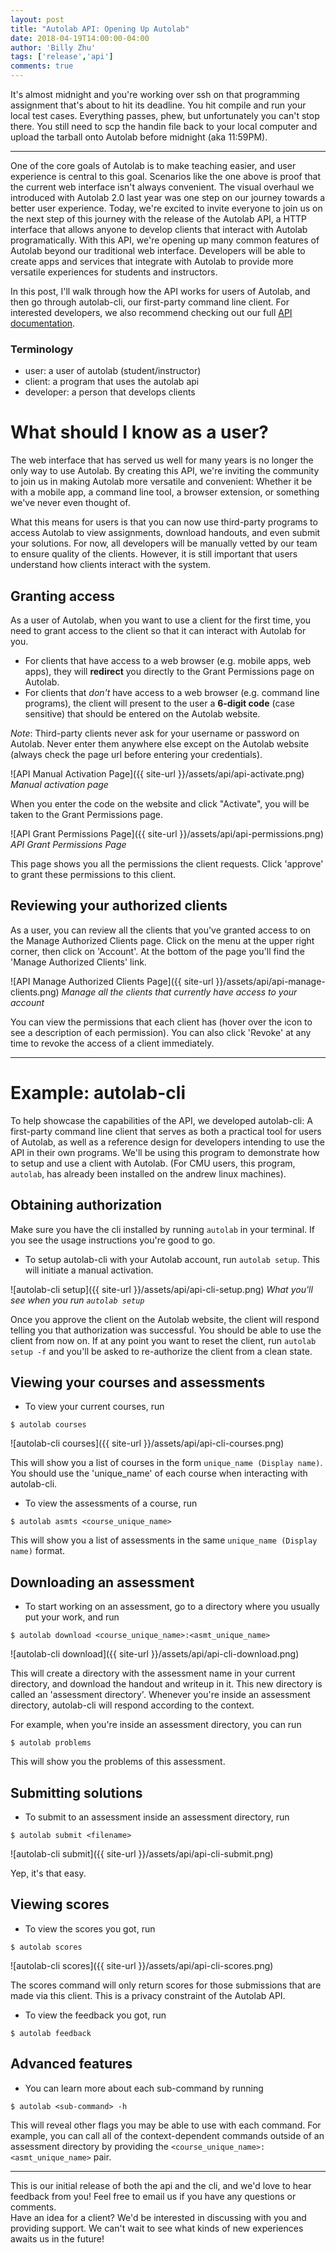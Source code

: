 ```yaml
---
layout: post
title: "Autolab API: Opening Up Autolab"
date: 2018-04-19T14:00:00-04:00
author: 'Billy Zhu'
tags: ['release','api']
comments: true
---
```


It's almost midnight and you're working over ssh on that programming assignment that's about to hit its deadline. You hit compile and run your local test cases. Everything passes, phew, but unfortunately you can't stop there. You still need to scp the handin file back to your local computer and upload the tarball onto Autolab before midnight (aka 11:59PM).

---

One of the core goals of Autolab is to make teaching easier, and user experience is central to this goal. Scenarios like the one above is proof that the current web interface isn't always convenient. The visual overhaul we introduced with Autolab 2.0 last year was one step on our journey towards a better user experience. Today, we're excited to invite everyone to join us on the next step of this journey with the release of the Autolab API, a HTTP interface that allows anyone to develop clients that interact with Autolab programatically. With this API, we're opening up many common features of Autolab beyond our traditional web interface. Developers will be able to create apps and services that integrate with Autolab to provide more versatile experiences for students and instructors.

In this post, I'll walk through how the API works for users of Autolab, and then go through autolab-cli, our first-party command line client. For interested developers, we also recommend checking out our full [API documentation][api-docs].

### Terminology

- user: a user of autolab (student/instructor)
- client: a program that uses the autolab api
- developer: a person that develops clients

# What should I know as a user?

The web interface that has served us well for many years is no longer the only way to use Autolab. By creating this API, we're inviting the community to join us in making Autolab more versatile and convenient: Whether it be with a mobile app, a command line tool, a browser extension, or something we've never even thought of.

What this means for users is that you can now use third-party programs to access Autolab to view assignments, download handouts, and even submit your solutions. For now, all developers will be manually vetted by our team to ensure quality of the clients. However, it is still important that users understand how clients interact with the system.

## Granting access

As a user of Autolab, when you want to use a client for the first time, you need to grant access to the client so that it can interact with Autolab for you.

- For clients that have access to a web browser (e.g. mobile apps, web apps), they will **redirect** you directly to the Grant Permissions page on Autolab.
- For clients that _don't_ have access to a web browser (e.g. command line programs), the client will present to the user a **6-digit code** (case sensitive) that should be entered on the Autolab website.

_Note_: Third-party clients never ask for your username or password on Autolab. Never enter them anywhere else except on the Autolab website (always check the page url before entering your credentials).

![API Manual Activation Page]({{ site-url }}/assets/api/api-activate.png)
_Manual activation page_

When you enter the code on the website and click "Activate", you will be taken to the Grant Permissions page.

![API Grant Permissions Page]({{ site-url }}/assets/api/api-permissions.png)
_API Grant Permissions Page_

This page shows you all the permissions the client requests. Click 'approve' to grant these permissions to this client.

## Reviewing your authorized clients

As a user, you can review all the clients that you've granted access to on the Manage Authorized Clients page. Click on the menu at the upper right corner, then click on 'Account'. At the bottom of the page you'll find the 'Manage Authorized Clients' link.

![API Manage Authorized Clients Page]({{ site-url }}/assets/api/api-manage-clients.png)
_Manage all the clients that currently have access to your account_

You can view the permissions that each client has (hover over the icon to see a description of each permission). You can also click 'Revoke' at any time to revoke the access of a client immediately.

---

# Example: autolab-cli

To help showcase the capabilities of the API, we developed autolab-cli: A first-party command line client that serves as both a practical tool for users of Autolab, as well as a reference design for developers intending to use the API in their own programs. We'll be using this program to demonstrate how to setup and use a client with Autolab. (For CMU users, this program, `autolab`, has already been installed on the andrew linux machines).

## Obtaining authorization

Make sure you have the cli installed by running `autolab` in your terminal. If you see the usage instructions you're good to go.

- To setup autolab-cli with your Autolab account, run `autolab setup`. This will initiate a manual activation.

![autolab-cli setup]({{ site-url }}/assets/api/api-cli-setup.png)
_What you'll see when you run `autolab setup`_

Once you approve the client on the Autolab website, the client will respond telling you that authorization was successful. You should be able to use the client from now on. If at any point you want to reset the client, run `autolab setup -f` and you'll be asked to re-authorize the client from a clean state.

## Viewing your courses and assessments

- To view your current courses, run  
```
$ autolab courses
```

![autolab-cli courses]({{ site-url }}/assets/api/api-cli-courses.png)

This will show you a list of courses in the form `unique_name (Display name)`. You should use the 'unique_name' of each course when interacting with autolab-cli.

- To view the assessments of a course, run  
```
$ autolab asmts <course_unique_name>
```

This will show you a list of assessments in the same `unique_name (Display name)` format.

## Downloading an assessment

- To start working on an assessment, go to a directory where you usually put your work, and run  
```
$ autolab download <course_unique_name>:<asmt_unique_name>
```

![autolab-cli download]({{ site-url }}/assets/api/api-cli-download.png)

This will create a directory with the assessment name in your current directory, and download the handout and writeup in it. This new directory is called an 'assessment directory'. Whenever you're inside an assessment directory, autolab-cli will respond according to the context.

For example, when you're inside an assessment directory, you can run  
```
$ autolab problems
```  
This will show you the problems of this assessment.

## Submitting solutions

- To submit to an assessment inside an assessment directory, run  
```
$ autolab submit <filename>
```

![autolab-cli submit]({{ site-url }}/assets/api/api-cli-submit.png)

Yep, it's that easy.

## Viewing scores

- To view the scores you got, run  
```
$ autolab scores
```

![autolab-cli scores]({{ site-url }}/assets/api/api-cli-scores.png)

The scores command will only return scores for those submissions that are made via this client. This is a privacy constraint of the Autolab API.

- To view the feedback you got, run  
```
$ autolab feedback
```

## Advanced features

- You can learn more about each sub-command by running  
```
$ autolab <sub-command> -h
```

This will reveal other flags you may be able to use with each command. For example, you can call all of the context-dependent commands outside of an assessment directory by providing the `<course_unique_name>:<asmt_unique_name>` pair.

---

This is our initial release of both the api and the cli, and we'd love to hear feedback from you! Feel free to email us if you have any questions or comments.  
Have an idea for a client? We'd be interested in discussing with you and providing support. We can't wait to see what kinds of new experiences awaits us in the future!


[api-docs]: https://autolab.github.io/docs/api-overview
[cli-repo]: https://github.com/autolab/autolab-cli